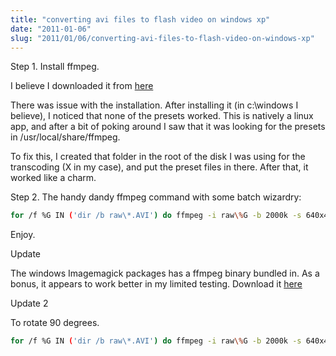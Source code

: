 ```yaml
---
title: "converting avi files to flash video on windows xp"
date: "2011-01-06"
slug: "2011/01/06/converting-avi-files-to-flash-video-on-windows-xp"
---
```


Step 1. Install ffmpeg.

I believe I downloaded it from [here](http://ffmpeg.arrozcru.org/autobuilds/)

There was issue with the installation. After installing it (in c:\windows I believe), I noticed that none of the presets worked. This is natively a linux app, and after a bit of poking around I saw that it was looking for the presets in /usr/local/share/ffmpeg.

To fix this, I created that folder in the root of the disk I was using for the transcoding (X in my case), and put the preset files in there. After that, it worked like a charm.

Step 2. The handy dandy ffmpeg command with some batch wizardry:

```bash
for /f %G IN ('dir /b raw\*.AVI') do ffmpeg -i raw\%G -b 2000k -s 640x480 %~nG.flv
```

Enjoy.


Update

The windows Imagemagick packages has a ffmpeg binary bundled in. As a bonus, it appears to work better in my limited testing. Download it [here](http://www.imagemagick.org/download/binaries/ImageMagick-6.6.9-5-Q16-windows-dll.exe)

Update 2

To rotate 90 degrees.
```bash
for /f %G IN ('dir /b raw\*.AVI') do ffmpeg -i raw\%G -b 2000k -s 640x480 -vf "transpose=1" %~nG.flv
```
